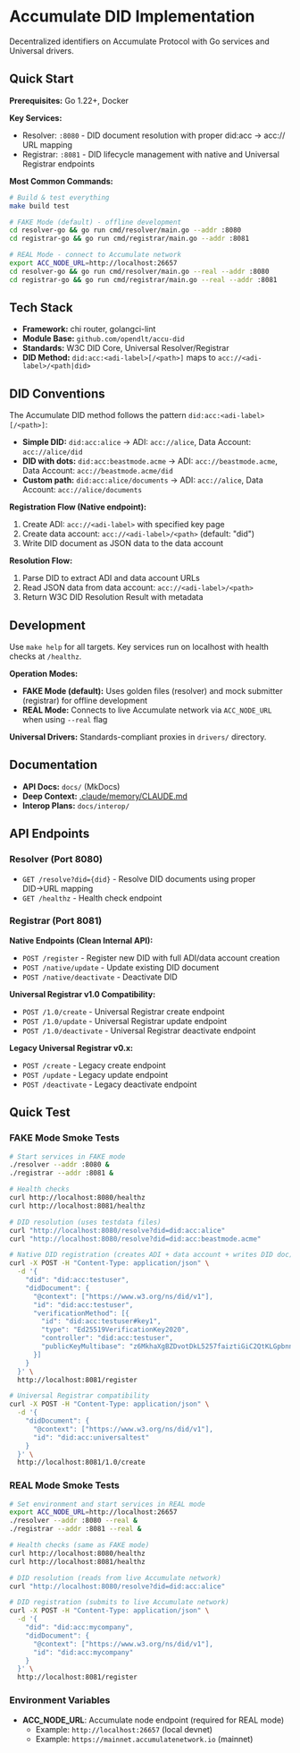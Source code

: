 # Accumulate DID Implementation

Decentralized identifiers on Accumulate Protocol with Go services and Universal drivers.

## Quick Start

**Prerequisites:** Go 1.22+, Docker

**Key Services:**
- Resolver: `:8080` - DID document resolution with proper did:acc → acc:// URL mapping
- Registrar: `:8081` - DID lifecycle management with native and Universal Registrar endpoints

**Most Common Commands:**
```bash
# Build & test everything
make build test

# FAKE Mode (default) - offline development
cd resolver-go && go run cmd/resolver/main.go --addr :8080
cd registrar-go && go run cmd/registrar/main.go --addr :8081

# REAL Mode - connect to Accumulate network
export ACC_NODE_URL=http://localhost:26657
cd resolver-go && go run cmd/resolver/main.go --real --addr :8080
cd registrar-go && go run cmd/registrar/main.go --real --addr :8081
```

## Tech Stack

- **Framework:** chi router, golangci-lint
- **Module Base:** `github.com/opendlt/accu-did`
- **Standards:** W3C DID Core, Universal Resolver/Registrar
- **DID Method:** `did:acc:<adi-label>[/<path>]` maps to `acc://<adi-label>/<path|did>`

## DID Conventions

The Accumulate DID method follows the pattern `did:acc:<adi-label>[/<path>]`:

- **Simple DID:** `did:acc:alice` → ADI: `acc://alice`, Data Account: `acc://alice/did`
- **DID with dots:** `did:acc:beastmode.acme` → ADI: `acc://beastmode.acme`, Data Account: `acc://beastmode.acme/did`
- **Custom path:** `did:acc:alice/documents` → ADI: `acc://alice`, Data Account: `acc://alice/documents`

**Registration Flow (Native endpoint):**
1. Create ADI: `acc://<adi-label>` with specified key page
2. Create data account: `acc://<adi-label>/<path>` (default: "did")
3. Write DID document as JSON data to the data account

**Resolution Flow:**
1. Parse DID to extract ADI and data account URLs
2. Read JSON data from data account: `acc://<adi-label>/<path>`
3. Return W3C DID Resolution Result with metadata

## Development

Use `make help` for all targets. Key services run on localhost with health checks at `/healthz`.

**Operation Modes:**
- **FAKE Mode (default):** Uses golden files (resolver) and mock submitter (registrar) for offline development
- **REAL Mode:** Connects to live Accumulate network via `ACC_NODE_URL` when using `--real` flag

**Universal Drivers:** Standards-compliant proxies in `drivers/` directory.

## Documentation

- **API Docs:** `docs/` (MkDocs)
- **Deep Context:** [.claude/memory/CLAUDE.md](.claude/memory/CLAUDE.md)
- **Interop Plans:** `docs/interop/`

## API Endpoints

### Resolver (Port 8080)
- `GET /resolve?did={did}` - Resolve DID documents using proper DID→URL mapping
- `GET /healthz` - Health check endpoint

### Registrar (Port 8081)

**Native Endpoints (Clean Internal API):**
- `POST /register` - Register new DID with full ADI/data account creation
- `POST /native/update` - Update existing DID document
- `POST /native/deactivate` - Deactivate DID

**Universal Registrar v1.0 Compatibility:**
- `POST /1.0/create` - Universal Registrar create endpoint
- `POST /1.0/update` - Universal Registrar update endpoint
- `POST /1.0/deactivate` - Universal Registrar deactivate endpoint

**Legacy Universal Registrar v0.x:**
- `POST /create` - Legacy create endpoint
- `POST /update` - Legacy update endpoint
- `POST /deactivate` - Legacy deactivate endpoint

## Quick Test

### FAKE Mode Smoke Tests
```bash
# Start services in FAKE mode
./resolver --addr :8080 &
./registrar --addr :8081 &

# Health checks
curl http://localhost:8080/healthz
curl http://localhost:8081/healthz

# DID resolution (uses testdata files)
curl "http://localhost:8080/resolve?did=did:acc:alice"
curl "http://localhost:8080/resolve?did=did:acc:beastmode.acme"

# Native DID registration (creates ADI + data account + writes DID doc)
curl -X POST -H "Content-Type: application/json" \
  -d '{
    "did": "did:acc:testuser",
    "didDocument": {
      "@context": ["https://www.w3.org/ns/did/v1"],
      "id": "did:acc:testuser",
      "verificationMethod": [{
        "id": "did:acc:testuser#key1",
        "type": "Ed25519VerificationKey2020",
        "controller": "did:acc:testuser",
        "publicKeyMultibase": "z6MkhaXgBZDvotDkL5257faiztiGiC2QtKLGpbnnEGta2doK"
      }]
    }
  }' \
  http://localhost:8081/register

# Universal Registrar compatibility
curl -X POST -H "Content-Type: application/json" \
  -d '{
    "didDocument": {
      "@context": ["https://www.w3.org/ns/did/v1"],
      "id": "did:acc:universaltest"
    }
  }' \
  http://localhost:8081/1.0/create
```

### REAL Mode Smoke Tests
```bash
# Set environment and start services in REAL mode
export ACC_NODE_URL=http://localhost:26657
./resolver --addr :8080 --real &
./registrar --addr :8081 --real &

# Health checks (same as FAKE mode)
curl http://localhost:8080/healthz
curl http://localhost:8081/healthz

# DID resolution (reads from live Accumulate network)
curl "http://localhost:8080/resolve?did=did:acc:alice"

# DID registration (submits to live Accumulate network)
curl -X POST -H "Content-Type: application/json" \
  -d '{
    "did": "did:acc:mycompany",
    "didDocument": {
      "@context": ["https://www.w3.org/ns/did/v1"],
      "id": "did:acc:mycompany"
    }
  }' \
  http://localhost:8081/register
```

### Environment Variables
- **ACC_NODE_URL**: Accumulate node endpoint (required for REAL mode)
  - Example: `http://localhost:26657` (local devnet)
  - Example: `https://mainnet.accumulatenetwork.io` (mainnet)
